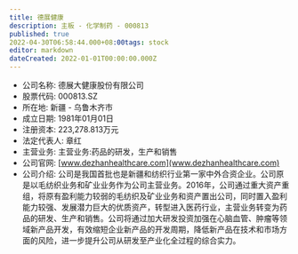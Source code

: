 ```yaml
---
title: 德展健康
description: 主板 - 化学制药 - 000813
published: true
2022-04-30T06:58:44.000+08:00tags: stock
editor: markdown
dateCreated: 2022-01-01T00:00:00.000Z
---
```


- 公司名称: 德展大健康股份有限公司
- 股票代码: 000813.SZ
- 所在地: 新疆 - 乌鲁木齐市
- 成立日期: 1981年01月01日
- 注册资本: 223,278.813万元
- 法定代表人: 章红
- 主营业务: 主营业务:药品的研发，生产和销售
- 公司官网: [www.dezhanhealthcare.com](www.dezhanhealthcare.com)
- 公司介绍: 公司是我国首批也是新疆和纺织行业第一家中外合资企业。公司原是以毛纺织业务和矿业业务作为公司主营业务。2016年，公司通过重大资产重组，将原有盈利能力较弱的毛纺织及矿业业务和资产置出公司，同时置入盈利能力较强、发展潜力巨大的优质资产，转型进入医药行业，主营业务转变为药品的研发、生产和销售。公司将通过加大研发投资加强在心脑血管、肿瘤等领域新产品开发，有效缩短企业新产品的开发周期，降低新产品在技术和市场方面的风险，进一步提升公司从研发至产业化全过程的综合实力。


